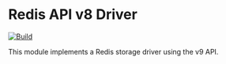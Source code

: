 <!--
SPDX-FileCopyrightText: 2023-present Intel Corporation
SPDX-License-Identifier: Apache-2.0
-->

# Redis API v8 Driver

[![Build](https://img.shields.io/github/actions/workflow/status/atomix/atomix/drivers-redis-v9-test.yml?style=for-the-badge)](https://github.com/atomix/atomix/actions/workflows/drivers-redis-v9.yml)

This module implements a Redis storage driver using the v9 API.
